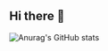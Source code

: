 ## Hi there 👋
![Anurag's GitHub stats](https://github-readme-stats.vercel.app/api?username=lis2s2&show_icons=true&theme=radical)
<!--
**lis2s2/lis2s2** is a ✨ _special_ ✨ repository because its `README.md` (this file) appears on your GitHub profile.

Here are some ideas to get you started:

- 🔭 I’m currently working on ...
- 🌱 I’m currently learning ...
- 👯 I’m looking to collaborate on ...
- 🤔 I’m looking for help with ...
- 💬 Ask me about ...
- 📫 How to reach me: ...
- 😄 Pronouns: ...
- ⚡ Fun fact: ...
-->
